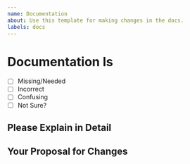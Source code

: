 ```yaml
---
name: Documentation
about: Use this template for making changes in the docs.
labels: docs
---
```


# Documentation Is

<!-- Please place an x (no spaces!) in all [ ] that apply -->

- [ ] Missing/Needed
- [ ] Incorrect
- [ ] Confusing
- [ ] Not Sure?

## Please Explain in Detail

<!-- Please include any relevant URLs -->

## Your Proposal for Changes
